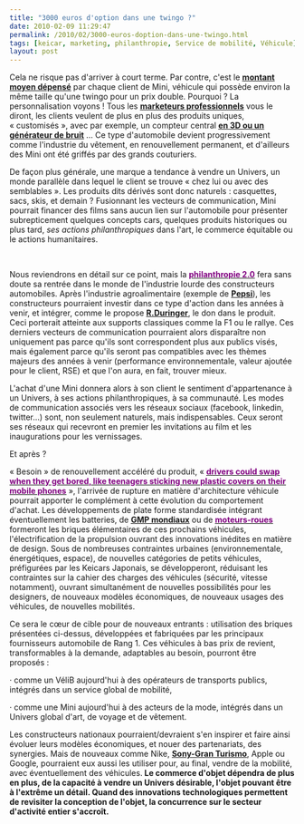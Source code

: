 ```yaml
---
title: "3000 euros d'option dans une twingo ?"
date: 2010-02-09 11:29:47
permalink: /2010/02/3000-euros-doption-dans-une-twingo.html
tags: [keicar, marketing, philanthropie, Service de mobilité, Véhicule]
layout: post
---
```


<p class="MsoNormal"><span>Cela ne risque pas d'arriver à court terme. Par contre, c'est le <strong><span style="text-decoration: underline"><a href="http://www.lesechos.fr/info/metiers/020343181554-la-mini-se-multiplie-pour-rester-dans-la-course.html">montant moyen dépensé</a></span></strong> par chaque client de Mini, véhicule qui possède environ la même taille qu'une twingo pour un prix double. Pourquoi ? La personnalisation voyons ! Tous les <strong><span style="text-decoration: underline"><a href="https://gabrielplassat.github.io/transportsdufutur/2010/02/les-automobilistes-vont-configurer-leurs-voitures-en-fonction-de-leurs-besoins.html">marketeurs professionnels</a></span></strong> vous le diront, les clients veulent de plus en plus des produits uniques, « customisés », avec par exemple, un compteur central <strong><span style="text-decoration: underline"><a href="https://gabrielplassat.github.io/transportsdufutur/2010/01/quand-le-virtuel-donnera-plus-de-sensations-reelles-que-le-reel.html">en 3D ou un générateur de bruit</a></span></strong> … Ce type d'automobile devient progressivement comme l'industrie du vêtement, en renouvellement permanent, et d'ailleurs des Mini ont été griffés par des grands couturiers.</span></p> <p class="MsoNormal"><span></span></p> <p class="MsoNormal"><span>De façon plus générale, une marque a tendance à vendre un Univers, un monde parallèle dans lequel le client se trouve « chez lui ou avec des semblables ». Les produits dits dérivés sont donc naturels : casquettes, sacs, skis, et demain ? Fusionnant les vecteurs de communication, Mini pourrait financer des films sans aucun lien sur l'automobile pour présenter subrepticement quelques concepts cars, quelques produits historiques ou plus tard, <em>ses actions philanthropiques</em> dans l'art, le commerce équitable ou le actions humanitaires.</span></p> <p class="MsoNormal"><span>  </span></p>   <!--more-->  <p class="MsoNormal"><span>Nous reviendrons en détail sur ce point, mais la <strong><span style="text-decoration: underline"><a href="http://fontainedepierres.blogspot.com/"><font color="#800080">philanthropie 2.0</font></a></span></strong> fera sans doute sa rentrée dans le monde de l'industrie lourde des constructeurs automobiles. Après l'industrie agroalimentaire (exemple de <strong><span style="text-decoration: underline"><a href="http://fontainedepierres.blogspot.com/2009/12/le-debut-dune-nouvelle-ere.html">Pepsi</a></span></strong>), les constructeurs pourraient investir dans ce type d'action dans les années à venir, et intégrer, comme le propose <strong><span style="text-decoration: underline"><a href="http://smartfutur.blogspirit.com/archive/2010/01/09/la-generosite-integree-tendance-de-la-prochaine-decennie.html">R.Duringer</a></span></strong>, le don dans le produit. Ceci porterait atteinte aux supports classiques comme la F1 ou le rallye. Ces derniers vecteurs de communication pourraient alors disparaître non uniquement pas parce qu'ils sont correspondent plus aux publics visés, mais également parce qu'ils seront pas compatibles avec les thèmes majeurs des années à venir (performance environnementale, valeur ajoutée pour le client, RSE) et que l'on aura, en fait, trouver mieux.</span></p> <p class="MsoNormal"><span></span></p> <p class="MsoNormal"><span>L'achat d'une Mini donnera alors à son client le sentiment d'appartenance à un Univers, à ses actions philanthropiques, à sa communauté. Les modes de communication associés vers les réseaux sociaux (facebook, linkedin, twitter…) sont, non seulement naturels, mais indispensables. Ceux seront ses réseaux qui recevront en premier les invitations au film et les inaugurations pour les vernissages.</span></p> <p class="MsoNormal"><span></span></p> <p class="MsoNormal"><span>Et après ?</span></p> <p class="MsoNormal"><span></span></p> <p class="MsoNormal"><span>« Besoin » de renouvellement accéléré du produit, « <strong><span style="text-decoration: underline"><a href="http://www.ft.com/cms/s/0/04a8bb04-11e7-11df-b6e3-00144feab49a,dwp_uuid=56ee71d8-0fb7-11df-bc45-00144feabdc0.html"><font color="#800080">drivers could swap when they get bored, like teenagers sticking new plastic covers on their mobile phones</font></a></span></strong> », l'arrivée de rupture en matière d'architecture véhicule pourrait apporter le complément à cette évolution du comportement d'achat. Les développements de plate forme standardisée intégrant éventuellement les batteries, de <strong><span style="text-decoration: underline"><a href="https://gabrielplassat.github.io/transportsdufutur/2010/01/qui-sera-capable-de-faire-un-gmp-de-20-kw-au-meilleur-prix-.html">GMP mondiaux</a></span></strong> ou de <strong><span style="text-decoration: underline"><a href="http://www.ft.com/cms/s/0/04a8bb04-11e7-11df-b6e3-00144feab49a,dwp_uuid=56ee71d8-0fb7-11df-bc45-00144feabdc0.html"><font color="#800080">moteurs-roues</font></a></span></strong> formeront les briques élémentaires de ces prochains véhicules, l'électrification de la propulsion ouvrant des innovations inédites en matière de design. Sous de nombreuses contraintes urbaines (environnementale, énergétiques, espace), de nouvelles catégories de petits véhicules, préfigurées par les Keicars Japonais, se développeront, réduisant les contraintes sur la cahier des charges des véhicules (sécurité, vitesse notamment), ouvrant simultanément de nouvelles possibilités pour les designers, de nouveaux modèles économiques, de nouveaux usages des véhicules, de nouvelles mobilités.</span></p> <p class="MsoNormal"><span></span></p> <p class="MsoNormal"><span>Ce sera le cœur de cible pour de nouveaux entrants : utilisation des briques présentées ci-dessus, développées et fabriquées par les principaux fournisseurs automobile de Rang 1. Ces véhicules à bas prix de revient, transformables à la demande, adaptables au besoin, pourront être proposés :</span></p> <p class="MsoNormal"><span><span>·<span> </span></span></span><span dir="ltr"><span>comme un VéliB aujourd'hui à des opérateurs de transports publics, intégrés dans un service global de mobilité,</span></span></p> <p class="MsoNormal"><span><span>·<span> </span></span></span><span dir="ltr"><span>comme une Mini aujourd'hui à des acteurs de la mode, intégrés dans un Univers global d'art, de voyage et de vêtement.</span></span></p> <p class="MsoNormal"><span></span></p> <p class="MsoNormal"><span>Les constructeurs nationaux pourraient/devraient s'en inspirer et faire ainsi évoluer leurs modèles économiques, et nouer des partenariats, des synergies. Mais de nouveaux comme Nike, <strong><span style="text-decoration: underline"><a href="https://gabrielplassat.github.io/transportsdufutur/2010/01/quand-le-virtuel-donnera-plus-de-sensations-reelles-que-le-reel.html">Sony-Gran Turismo</a></span></strong>, Apple ou Google, pourraient eux aussi les utiliser pour, au final, vendre de la mobilité, avec éventuellement des véhicules.<strong> Le commerce d'objet dépendra de plus en plus, de la capacité à vendre un Univers désirable, l'objet pouvant être à l'extrême un détail. Quand des innovations technologiques permettent de revisiter la conception de l'objet, la concurrence sur le secteur d'activité entier s'accroît.</strong></span></p>
